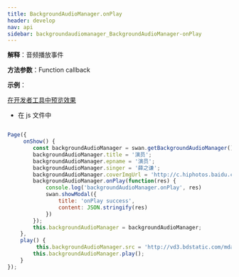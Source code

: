 ```yaml
---
title: BackgroundAudioManager.onPlay
header: develop
nav: api
sidebar: backgroundaudiomanager_BackgroundAudioManager-onPlay
---
```




**解释**：音频播放事件

**方法参数**：Function callback


**示例**：

<a href="swanide://fragment/ec4d4a59b04e1d25f9ab6e3a608b3c001573421647159" title="在开发者工具中预览效果" target="_self">在开发者工具中预览效果</a>

* 在 js 文件中

```javascript

Page({
     onShow() {
        const backgroundAudioManager = swan.getBackgroundAudioManager();
        backgroundAudioManager.title = '演员';
        backgroundAudioManager.epname = '演员';
        backgroundAudioManager.singer = '薛之谦';
        backgroundAudioManager.coverImgUrl = 'http://c.hiphotos.baidu.com/super/pic/item/8b13632762d0f703e34c0f6304fa513d2797c597.jpg';
        backgroundAudioManager.onPlay(function(res) {
            console.log('backgroundAudioManager.onPlay', res)
            swan.showModal({
                title: 'onPlay success',
                content: JSON.stringify(res)
            })
        });
        this.backgroundAudioManager = backgroundAudioManager;
    },
    play() {
         this.backgroundAudioManager.src = 'http://vd3.bdstatic.com/mda-ic7mxzt5cvz6f4y5/mda-ic7mxzt5cvz6f4y5.mp3';
        this.backgroundAudioManager.play();
    }
});

```

 